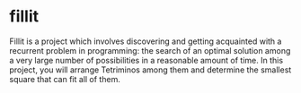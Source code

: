 # fillit
Fillit is a project which involves discovering and getting acquainted with a recurrent problem in programming: 
the search of an optimal solution among a very large number of possibilities in a reasonable amount of time.
In this project, you will arrange Tetriminos among them and determine the smallest square that can fit all of them.
